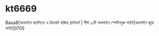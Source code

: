 # kt6669
Basa8|অনলাইন ক্যাসিনো ও ক্রিকেট বাজির প্ল্যাটফর্ম | শীর্ষ ১০টি অনলাইন স্পোর্টসবুক সাইট|অনলাইন জুয়া সাইট|0705
